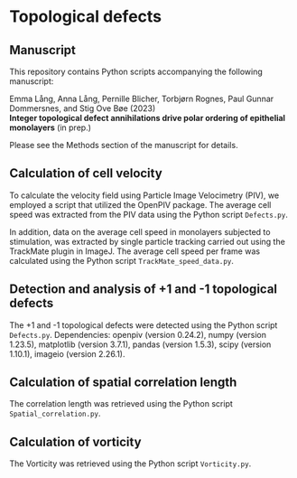 # Topological defects

## Manuscript

This repository contains Python scripts accompanying the following manuscript:

Emma Lång, Anna Lång, Pernille Blicher, Torbjørn Rognes, Paul Gunnar Dommersnes, and Stig Ove Bøe (2023)</br>
**Integer topological defect annihilations drive polar ordering of epithelial monolayers** (in prep.)

Please see the Methods section of the manuscript for details.


## Calculation of cell velocity

To calculate the velocity field using Particle Image Velocimetry (PIV), we employed a script that utilized the OpenPIV package. The average cell speed was extracted from the PIV data using the Python script `Defects.py`.

In addition, data on the average cell speed in monolayers subjected to stimulation, was extracted by single particle tracking carried out using the TrackMate plugin in ImageJ. The average cell speed per frame was calculated using the Python script `TrackMate_speed_data.py`.


## Detection and analysis of +1 and -1 topological defects

The +1 and -1 topological defects were detected using the Python script `Defects.py`. Dependencies: openpiv (version 0.24.2), numpy (version 1.23.5), matplotlib (version 3.7.1), pandas (version 1.5.3), scipy (version 1.10.1), imageio (version 2.26.1).


## Calculation of spatial correlation length

The correlation length was retrieved using the Python script `Spatial_correlation.py`.


## Calculation of vorticity

The Vorticity was retrieved using the Python script `Vorticity.py`.

